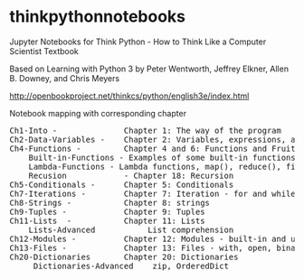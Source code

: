 # thinkpythonnotebooks
Jupyter Notebooks for Think Python - How to Think Like a Computer Scientist Textbook

Based on Learning with Python 3 by Peter Wentworth, Jeffrey Elkner, Allen B. Downey, and Chris Meyers

http://openbookproject.net/thinkcs/python/english3e/index.html

Notebook mapping with corresponding chapter

<pre>
Ch1-Into -              Chapter 1: The way of the program
Ch2-Data-Variables -    Chapter 2: Variables, expressions, and statements
Ch4-Functions -         Chapter 4 and 6: Functions and Fruitful functions
    Built-in-Functions - Examples of some built-in functions
    Lambda-Functions - Lambda functions, map(), reduce(), filter()
    Recusion            - Chapter 18: Recursion
Ch5-Conditionals -      Chapter 5: Conditionals
Ch7-Iterations -        Chapter 7: Iteration - for and while loops
Ch8-Strings -           Chapter 8: strings
Ch9-Tuples -            Chapter 9: Tuples
Ch11-Lists  -           Chapter 11: Lists
    Lists-Advanced           List comprehension
Ch12-Modules -          Chapter 12: Modules - built-in and user-defined
Ch13-Files -            Chapter 13: Files - with, open, binary, urllib
Ch20-Dictionaries       Chapter 20: Dictionaries
     Dictionaries-Advanced    zip, OrderedDict
</pre>